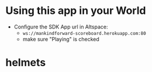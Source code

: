 # Using this app in your World

* Configure the SDK App url in Altspace:
   * `ws://mankindforward-scoreboard.herokuapp.com:80`
   * make sure "Playing" is checked
# helmets
